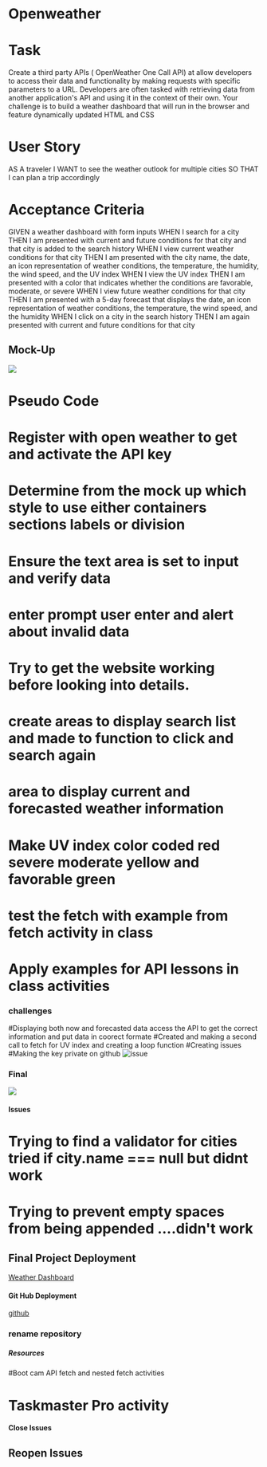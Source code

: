 # Openweather
# Task
Create a third party APIs ( OpenWeather One Call API) at allow developers to access their data and functionality by making requests with specific parameters to a URL. Developers are often tasked with retrieving data from another application's API and using it in the context of their own. Your challenge is to build a weather dashboard that will run in the browser and feature dynamically updated HTML and CSS
# User Story
AS A traveler
I WANT to see the weather outlook for multiple cities
SO THAT I can plan a trip accordingly
# Acceptance Criteria
GIVEN a weather dashboard with form inputs
WHEN I search for a city
THEN I am presented with current and future conditions for that city and that city is added to the search history
WHEN I view current weather conditions for that city
THEN I am presented with the city name, the date, an icon representation of weather conditions, the temperature, the humidity, the wind speed, and the UV index
WHEN I view the UV index
THEN I am presented with a color that indicates whether the conditions are favorable, moderate, or severe
WHEN I view future weather conditions for that city
THEN I am presented with a 5-day forecast that displays the date, an icon representation of weather conditions, the temperature, the wind speed, and the humidity
WHEN I click on a city in the search history
THEN I am again presented with current and future conditions for that city
## Mock-Up
![](./assets/images/mockUp.jpg)
# Pseudo Code

# Register with open weather to get and activate the API key
# Determine from the mock up which style to use either containers sections labels or division
# Ensure the text area is set to input and verify data 
# enter prompt user enter and alert about invalid data 
# Try to get the website working before looking into details.
# create areas to display search list and made to function to click and search again
# area to display current and forecasted weather information
# Make UV index color coded red severe moderate yellow and favorable green
# test the fetch with example from fetch activity in class
# Apply examples for API lessons in class activities
### challenges
#Displaying both now and forecasted data access the API to get the correct information and put data in coorect formate
#Created and making a second call to fetch for UV index and creating a loop function
#Creating issues
#Making the key private on github
![issue](./assets/images/issues.jpg)
### Final ####
![](./assets/images/final.jpg)

#### Issues
# Trying to find a validator for cities tried if city.name === null but didnt work
# Trying to prevent empty spaces from being appended ....didn't work
## Final Project Deployment
[Weather Dashboard](https://jahneo.github.io/NeilsWeather-Dashboard/)
#### Git Hub Deployment
[github](https://github.com/Jahneo/Openweather) 

### rename repository
##### Resources ###
#Boot cam API fetch and nested fetch activities
# Taskmaster Pro activity

#### Close Issues ###
## Reopen Issues ##